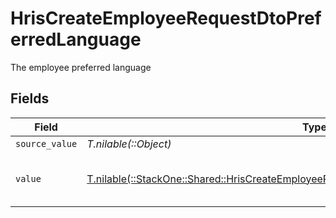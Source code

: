 # HrisCreateEmployeeRequestDtoPreferredLanguage

The employee preferred language


## Fields

| Field                                                                                                                                                                        | Type                                                                                                                                                                         | Required                                                                                                                                                                     | Description                                                                                                                                                                  | Example                                                                                                                                                                      |
| ---------------------------------------------------------------------------------------------------------------------------------------------------------------------------- | ---------------------------------------------------------------------------------------------------------------------------------------------------------------------------- | ---------------------------------------------------------------------------------------------------------------------------------------------------------------------------- | ---------------------------------------------------------------------------------------------------------------------------------------------------------------------------- | ---------------------------------------------------------------------------------------------------------------------------------------------------------------------------- |
| `source_value`                                                                                                                                                               | *T.nilable(::Object)*                                                                                                                                                        | :heavy_minus_sign:                                                                                                                                                           | N/A                                                                                                                                                                          |                                                                                                                                                                              |
| `value`                                                                                                                                                                      | [T.nilable(::StackOne::Shared::HrisCreateEmployeeRequestDtoSchemasPreferredLanguageValue)](../../models/shared/hriscreateemployeerequestdtoschemaspreferredlanguagevalue.md) | :heavy_minus_sign:                                                                                                                                                           | The ISO639-2 Code of the language                                                                                                                                            | eng                                                                                                                                                                          |